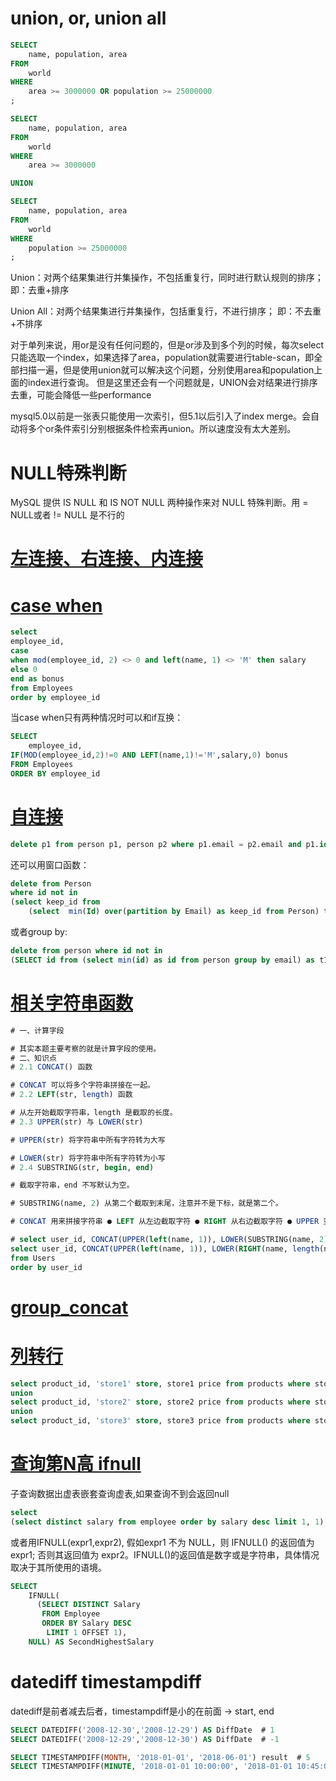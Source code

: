 # union, or, union all
```sql
SELECT
    name, population, area
FROM
    world
WHERE
    area >= 3000000 OR population >= 25000000
;

SELECT
    name, population, area
FROM
    world
WHERE
    area >= 3000000

UNION

SELECT
    name, population, area
FROM
    world
WHERE
    population >= 25000000
;
```
Union：对两个结果集进行并集操作，不包括重复行，同时进行默认规则的排序； 即：去重+排序

Union All：对两个结果集进行并集操作，包括重复行，不进行排序； 即：不去重+不排序

对于单列来说，用or是没有任何问题的，但是or涉及到多个列的时候，每次select只能选取一个index，如果选择了area，population就需要进行table-scan，即全部扫描一遍，但是使用union就可以解决这个问题，分别使用area和population上面的index进行查询。 但是这里还会有一个问题就是，UNION会对结果进行排序去重，可能会降低一些performance

mysql5.0以前是一张表只能使用一次索引，但5.1以后引入了index merge。会自动将多个or条件索引分别根据条件检索再union。所以速度没有太大差别。

# NULL特殊判断
MySQL 提供 IS NULL 和 IS NOT NULL 两种操作来对 NULL 特殊判断。用 = NULL或者 != NULL 是不行的

# [左连接、右连接、内连接](https://blog.csdn.net/plg17/article/details/78758593)

# [case when](https://leetcode.cn/problems/calculate-special-bonus/)
```sql
select 
employee_id,
case 
when mod(employee_id, 2) <> 0 and left(name, 1) <> 'M' then salary
else 0 
end as bonus
from Employees
order by employee_id
```
当case when只有两种情况时可以和if互换：
```sql
SELECT 
    employee_id,
IF(MOD(employee_id,2)!=0 AND LEFT(name,1)!='M',salary,0) bonus
FROM Employees
ORDER BY employee_id
```

# [自连接](https://leetcode.cn/problems/delete-duplicate-emails/)
```sql
delete p1 from person p1, person p2 where p1.email = p2.email and p1.id > p2.id;
```
还可以用窗口函数：
```sql
delete from Person 
where id not in
(select keep_id from
    (select  min(Id) over(partition by Email) as keep_id from Person) t1 );
```
或者group by:
```sql
delete from person where id not in
(SELECT id from (select min(id) as id from person group by email) as t1);
```

# [相关字符串函数](https://leetcode.cn/problems/fix-names-in-a-table/)
```sql
# 一、计算字段

# 其实本题主要考察的就是计算字段的使用。
# 二、知识点
# 2.1 CONCAT() 函数

# CONCAT 可以将多个字符串拼接在一起。
# 2.2 LEFT(str, length) 函数

# 从左开始截取字符串，length 是截取的长度。
# 2.3 UPPER(str) 与 LOWER(str)

# UPPER(str) 将字符串中所有字符转为大写

# LOWER(str) 将字符串中所有字符转为小写
# 2.4 SUBSTRING(str, begin, end)

# 截取字符串，end 不写默认为空。

# SUBSTRING(name, 2) 从第二个截取到末尾，注意并不是下标，就是第二个。

# CONCAT 用来拼接字符串 ● LEFT 从左边截取字符 ● RIGHT 从右边截取字符 ● UPPER 变为大写 ● LOWER 变为小写 ● LENGTH 获取字符串长度

# select user_id, CONCAT(UPPER(left(name, 1)), LOWER(SUBSTRING(name, 2))) as name
select user_id, CONCAT(UPPER(left(name, 1)), LOWER(RIGHT(name, length(name) - 1))) as name
from Users
order by user_id
```

# [group_concat](https://www.jianshu.com/p/7a1df0ce6d00)

# [列转行](https://leetcode.cn/problems/rearrange-products-table/)
```sql
select product_id, 'store1' store, store1 price from products where store1 is not null
union
select product_id, 'store2' store, store2 price from products where store2 is not null
union
select product_id, 'store3' store, store3 price from products where store3 is not null
```

# [查询第N高 ifnull](https://leetcode.cn/problems/second-highest-salary/)
子查询数据出虚表嵌套查询虚表,如果查询不到会返回null
```sql
select 
(select distinct salary from employee order by salary desc limit 1, 1) SecondHighestSalary;
```
或者用IFNULL(expr1,expr2), 假如expr1 不为 NULL，则 IFNULL() 的返回值为 expr1; 否则其返回值为 expr2。IFNULL()的返回值是数字或是字符串，具体情况取决于其所使用的语境。
```sql
SELECT
    IFNULL(
      (SELECT DISTINCT Salary
       FROM Employee
       ORDER BY Salary DESC
        LIMIT 1 OFFSET 1),
    NULL) AS SecondHighestSalary
```

# datediff timestampdiff
datediff是前者减去后者，timestampdiff是小的在前面 -> start, end
```sql
SELECT DATEDIFF('2008-12-30','2008-12-29') AS DiffDate  # 1
SELECT DATEDIFF('2008-12-29','2008-12-30') AS DiffDate  # -1

SELECT TIMESTAMPDIFF(MONTH, '2018-01-01', '2018-06-01') result  # 5
SELECT TIMESTAMPDIFF(MINUTE, '2018-01-01 10:00:00', '2018-01-01 10:45:00') result   # 45
```


